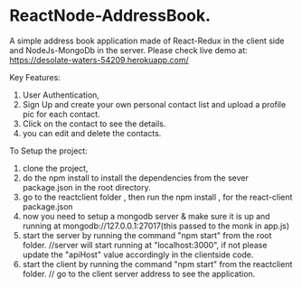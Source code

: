 # ReactNode-AddressBook. 
 A simple address book application made of React-Redux in the client side and NodeJs-MongoDb  in the server.
 Please check live demo at: https://desolate-waters-54209.herokuapp.com/ 
 
 Key Features:
 1) User Authentication,
 2) Sign Up and create your own personal contact list and upload a profile pic for each contact.
 3) Click on the contact to see the details.
 3) you can edit and delete the contacts.
 
 
 To Setup the project:
 
 1) clone the project,
 2) do the npm install to install the dependencies from the sever package.json in the root directory.
 3) go to the reactclient folder , then run the npm install , for the react-client package.json
 4) now you need to setup a mongodb server & make sure it is up and running at mongodb://127.0.0.1:27017(this passed to the monk in app.js)
 5) start the server by running the command "npm start" from the root folder. //server will start running at "localhost:3000", if not please update the "apiHost" value accordingly in the clientside code.
 6) start the client by running the command "npm start" from the reactclient folder. // go to the client server address to see the application.
 
 
 
 
